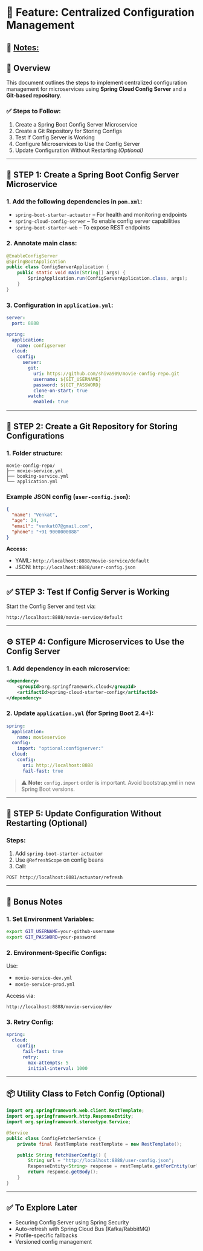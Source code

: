 # 📌 Feature: Centralized Configuration Management
🔗 [ Notes:](notes/README.md)
---

## 📘 Overview
This document outlines the steps to implement centralized configuration management for microservices using **Spring Cloud Config Server** and a **Git-based repository**.

### ✅ Steps to Follow:
1. Create a Spring Boot Config Server Microservice
2. Create a Git Repository for Storing Configs
3. Test If Config Server is Working
4. Configure Microservices to Use the Config Server
5. Update Configuration Without Restarting *(Optional)*

---

## 🔧 STEP 1: Create a Spring Boot Config Server Microservice

### 1. Add the following dependencies in `pom.xml`:
- `spring-boot-starter-actuator` – For health and monitoring endpoints
- `spring-cloud-config-server` – To enable config server capabilities
- `spring-boot-starter-web` – To expose REST endpoints

### 2. Annotate main class:
```java
@EnableConfigServer
@SpringBootApplication
public class ConfigServerApplication {
    public static void main(String[] args) {
        SpringApplication.run(ConfigServerApplication.class, args);
    }
}
```

### 3. Configuration in `application.yml`:
```yaml
server:
  port: 8888

spring:
  application:
    name: configserver
  cloud:
    config:
      server:
        git:
          uri: https://github.com/shiva909/movie-config-repo.git
          username: ${GIT_USERNAME}
          password: ${GIT_PASSWORD}
          clone-on-start: true
        watch:
          enabled: true
```

---

## 📁 STEP 2: Create a Git Repository for Storing Configurations

### 1. Folder structure:
```
movie-config-repo/
├── movie-service.yml
├── booking-service.yml
└── application.yml
```

### Example JSON config (`user-config.json`):
```json
{
  "name": "Venkat",
  "age": 24,
  "email": "venkat07@gmail.com",
  "phone": "+91 9000000088"
}
```

**Access:**
- YAML: `http://localhost:8888/movie-service/default`
- JSON: `http://localhost:8888/user-config.json`

---

## ✅ STEP 3: Test If Config Server is Working

Start the Config Server and test via:
```
http://localhost:8888/movie-service/default
```

---

## ⚙️ STEP 4: Configure Microservices to Use the Config Server

### 1. Add dependency in each microservice:
```xml
<dependency>
    <groupId>org.springframework.cloud</groupId>
    <artifactId>spring-cloud-starter-config</artifactId>
</dependency>
```

### 2. Update `application.yml` (for Spring Boot 2.4+):
```yaml
spring:
  application:
    name: movieservice
  config:
    import: "optional:configserver:"
  cloud:
    config:
      uri: http://localhost:8888
      fail-fast: true
```

> ⚠️ **Note:** `config.import` order is important. Avoid bootstrap.yml in new Spring Boot versions.

---

## 🔄 STEP 5: Update Configuration Without Restarting (Optional)

### Steps:
1. Add `spring-boot-starter-actuator`
2. Use `@RefreshScope` on config beans
3. Call:
```
POST http://localhost:8081/actuator/refresh
```

---

## 🎁 Bonus Notes

### 1. Set Environment Variables:
```bash
export GIT_USERNAME=your-github-username
export GIT_PASSWORD=your-password
```

### 2. Environment-Specific Configs:
Use:
- `movie-service-dev.yml`
- `movie-service-prod.yml`

Access via:
```
http://localhost:8888/movie-service/dev
```

### 3. Retry Config:
```yaml
spring:
  cloud:
    config:
      fail-fast: true
      retry:
        max-attempts: 5
        initial-interval: 1000
```

---

## 📦 Utility Class to Fetch Config (Optional)
```java
import org.springframework.web.client.RestTemplate;
import org.springframework.http.ResponseEntity;
import org.springframework.stereotype.Service;

@Service
public class ConfigFetcherService {
    private final RestTemplate restTemplate = new RestTemplate();

    public String fetchUserConfig() {
        String url = "http://localhost:8888/user-config.json";
        ResponseEntity<String> response = restTemplate.getForEntity(url, String.class);
        return response.getBody();
    }
}
```

---

## ✅ To Explore Later
- Securing Config Server using Spring Security
- Auto-refresh with Spring Cloud Bus (Kafka/RabbitMQ)
- Profile-specific fallbacks
- Versioned config management